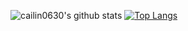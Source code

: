 ![cailin0630's github stats](https://github-readme-stats.vercel.app/api?username=cailin0630&show_icons=true&theme=radical)
[![Top Langs](https://github-readme-stats.vercel.app/api/top-langs/?username=anuraghazra)](https://github.com/anuraghazra/github-readme-stats)
